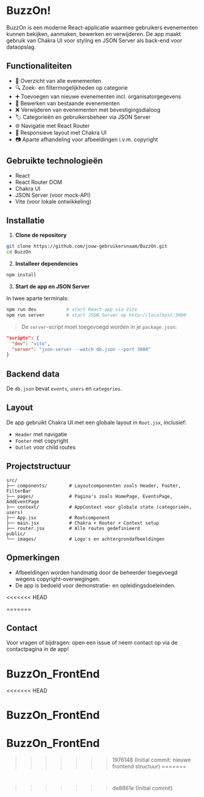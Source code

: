 
#  BuzzOn! 

BuzzOn is een moderne React-applicatie waarmee gebruikers evenementen kunnen bekijken, aanmaken, bewerken en verwijderen. De app maakt gebruik van Chakra UI voor styling en JSON Server als back-end voor dataopslag.

## Functionaliteiten

- 📅 Overzicht van alle evenementen
- 🔍 Zoek- en filtermogelijkheden op categorie
- ➕ Toevoegen van nieuwe evenementen incl. organisatorgegevens
- 📝 Bewerken van bestaande evenementen
- ❌ Verwijderen van evenementen met bevestigingsdialoog
- 🏷️ Categorieën en gebruikersbeheer via JSON Server
- 🌐 Navigatie met React Router
- 💅 Responsieve layout met Chakra UI
- 📷 Aparte afhandeling voor afbeeldingen i.v.m. copyright

## Gebruikte technologieën

- React
- React Router DOM
- Chakra UI
- JSON Server (voor mock-API)
- Vite (voor lokale ontwikkeling)

## Installatie

1. **Clone de repository**

```bash
git clone https://github.com/jouw-gebruikersnaam/BuzzOn.git
cd BuzzOn
```

2. **Installeer dependencies**

```bash
npm install
```

3. **Start de app en JSON Server**

In twee aparte terminals:

```bash
npm run dev           # start React-app via Vite
npm run server        # start JSON Server op http://localhost:3000
```

> De `server`-script moet toegevoegd worden in je `package.json`:
```json
"scripts": {
  "dev": "vite",
  "server": "json-server --watch db.json --port 3000"
}
```
## Backend data

De `db.json` bevat `events`, `users` en `categories`.

## Layout

De app gebruikt Chakra UI met een globale layout in `Root.jsx`, inclusief:

- `Header` met navigatie
- `Footer` met copyright
- `Outlet` voor child routes


## Projectstructuur

```
src/
├── components/        # Layoutcomponenten zoals Header, Footer, FilterBar
├── pages/             # Pagina's zoals HomePage, EventsPage, AddEventPage
├── context/           # AppContext voor globale state (categorieën, users)
├── App.jsx            # Rootcomponent
├── main.jsx           # Chakra + Router + Context setup
├── router.jsx         # Alle routes gedefinieerd
public/
└── images/            # Logo's en achtergrondafbeeldingen
```

## Opmerkingen

- Afbeeldingen worden handmatig door de beheerder toegevoegd wegens copyright-overwegingen.
- De app is bedoeld voor demonstratie- en opleidingsdoeleinden.

<<<<<<< HEAD


=======
## Contact

Voor vragen of bijdragen: open een issue of neem contact op via de contactpagina in de app!
# BuzzOn_FrontEnd
<<<<<<< HEAD
# BuzzOn_FrontEnd
# BuzzOn_FrontEnd
>>>>>>> 1976148 (Initial commit: nieuwe frontend structuur)
=======
#
>>>>>>> de8861e (Initial commit)
